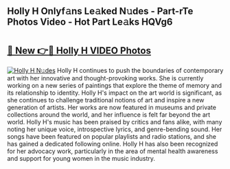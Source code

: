 ## Holly H Onlyf𝚊ns Le𝚊ked N𝚞des - Part-rTe Photos Video - Hot Part Le𝚊ks HQVg6

# <h2><a href="http://ab97350.deff.icu/?id=Holly+H">🔗 New 👉🔴 Holly H VIDEO Photos</a></h2>

[![Holly H N𝚞des](https://i.imgur.com/rIISA9y.gif)](http://ab97350.deff.icu/?id=Holly+H)
Holly H continues to push the boundaries of contemporary art with her innovative and thought-provoking works. She is currently working on a new series of paintings that explore the theme of memory and its relationship to identity. Holly H's impact on the art world is significant, as she continues to challenge traditional notions of art and inspire a new generation of artists. Her works are now featured in museums and private collections around the world, and her influence is felt far beyond the art world. Holly H's music has been praised by critics and fans alike, with many noting her unique voice, introspective lyrics, and genre-bending sound. Her songs have been featured on popular playlists and radio stations, and she has gained a dedicated following online. Holly H has also been recognized for her advocacy work, particularly in the area of mental health awareness and support for young women in the music industry.
